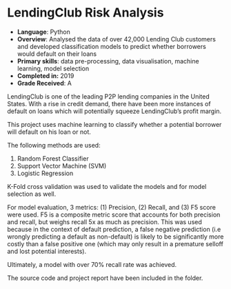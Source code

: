 # LendingClub Risk Analysis
- **Language**: Python
- **Overview**: Analysed the data of over 42,000 Lending Club customers and developed classification models to predict whether borrowers would default on their loans
- **Primary skills**: data pre-processing, data visualisation, machine learning, model selection
- **Completed in:** 2019
- **Grade Received**: A

LendingClub is one of the leading P2P lending companies in the United States. With a rise in credit demand, there have been more instances of default on loans which will potentially squeeze LendingClub’s profit margin.

This project uses machine learning to classify whether a potential borrower will default on his loan or not.

The following methods are used:

1. Random Forest Classifier
2. Support Vector Machine (SVM)
3. Logistic Regression

K-Fold cross validation was used to validate the models and for model selection as well.

For model evaluation, 3 metrics: (1) Precision, (2) Recall, and (3) F5 score were used. F5 is a composite metric score that accounts for both precision and recall, but weighs recall 5x as much as precision. This was used because in the context of default prediction, a false negative prediction (i.e wrongly predicting a default as non-default) is likely to be significantly more costly than a false positive one (which may only result in a premature selloff and lost potential interests).

Ultimately, a model with over 70% recall rate was achieved.

The source code and project report have been included in the folder.